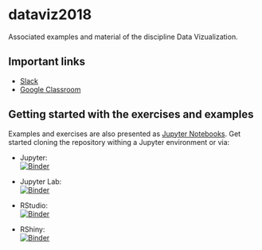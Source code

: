 # dataviz2018

Associated examples and material of the discipline Data Vizualization.


## Important links 

* [Slack]()
* [Google Classroom]()

## Getting started with the exercises and examples

Examples and exercises are also presented as [Jupyter Notebooks](http://jupyter-notebook-beginner-guide.readthedocs.io/en/latest/what_is_jupyter.html). 
Get started cloning the repository withing a Jupyter environment or via:

* Jupyter:  
[![Binder](https://mybinder.org/badge.svg)](https://mybinder.org/v2/gh/matheusmota/dataviz2018/master)

* Jupyter Lab:   
[![Binder](https://mybinder.org/badge.svg)](https://mybinder.org/v2/gh/matheusmota/dataviz2018/master?urlpath=lab)

* RStudio:   
[![Binder](http://mybinder.org/badge.svg)](https://mybinder.org/v2/gh/matheusmota/dataviz2018/master?urlpath=rstudio)

* RShiny:   
[![Binder](http://mybinder.org/badge.svg)](https://mybinder.org/v2/gh/matheusmota/dataviz2018/master?urlpath=shiny)

